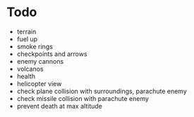 # Todo

- terrain
- fuel up
- smoke rings
- checkpoints and arrows
- enemy cannons
- volcanos
- health
- helicopter view
- check plane collision with surroundings, parachute enemy
- check missile collision with parachute enemy
- prevent death at max altitude
